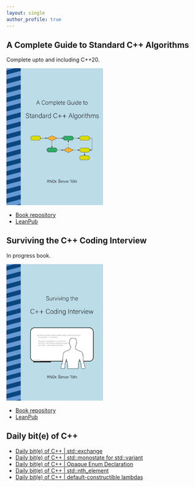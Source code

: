 ```yaml
---
layout: single
author_profile: true
---
```


## A Complete Guide to Standard C++ Algorithms

Complete upto and including C++20.

[<img src="assets/images/book_algorithms_cover.png" width="50%">](https://leanpub.com/cpp-algorithms-guide)

- [Book repository](https://github.com/HappyCerberus/book-cpp-algorithms)
- [LeanPub](https://leanpub.com/cpp-algorithms-guide)

## Surviving the C++ Coding Interview

In progress book.

[<img src="assets/images/book_coding_interview_cover.png" width="50%">](https://leanpub.com/cpp-coding-interview)

- [Book repository](https://leanpub.com/cpp-coding-interview)
- [LeanPub](https://leanpub.com/cpp-coding-interview)

## Daily bit(e) of C++

<ul>
<!-- SUBSTACK:START --><li><a href="https://medium.com/@simontoth/daily-bit-e-of-c-std-exchange-2d5ca77e0c54?source=rss-1e1de1006a93------2">Daily bit&lpar;e&rpar; of C++ | std::exchange</a></li><li><a href="https://medium.com/@simontoth/daily-bit-e-of-c-std-monostate-for-std-variant-63d1fc1a5acf?source=rss-1e1de1006a93------2">Daily bit&lpar;e&rpar; of C++ | std::monostate for std::variant</a></li><li><a href="https://medium.com/@simontoth/daily-bit-e-of-c-opaque-enum-declaration-6fa0dae03137?source=rss-1e1de1006a93------2">Daily bit&lpar;e&rpar; of C++ | Opaque Enum Declaration</a></li><li><a href="https://medium.com/@simontoth/daily-bit-e-of-c-std-nth-element-f540b64deba3?source=rss-1e1de1006a93------2">Daily bit&lpar;e&rpar; of C++ | std::nth_element</a></li><li><a href="https://medium.com/@simontoth/daily-bit-e-of-c-default-constructible-lambdas-cbdcf6d0cd1f?source=rss-1e1de1006a93------2">Daily bit&lpar;e&rpar; of C++ | default-constructible lambdas</a></li><!-- SUBSTACK:END -->
</ul>